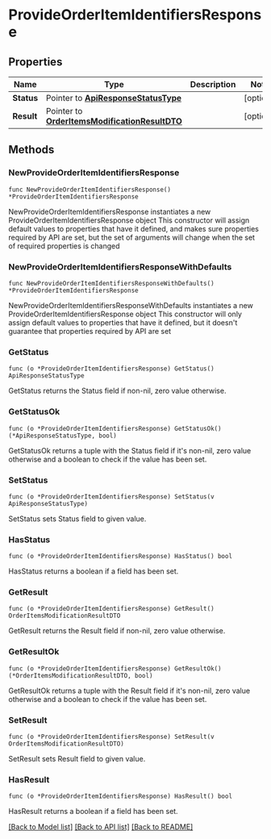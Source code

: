 # ProvideOrderItemIdentifiersResponse

## Properties

Name | Type | Description | Notes
------------ | ------------- | ------------- | -------------
**Status** | Pointer to [**ApiResponseStatusType**](ApiResponseStatusType.md) |  | [optional] 
**Result** | Pointer to [**OrderItemsModificationResultDTO**](OrderItemsModificationResultDTO.md) |  | [optional] 

## Methods

### NewProvideOrderItemIdentifiersResponse

`func NewProvideOrderItemIdentifiersResponse() *ProvideOrderItemIdentifiersResponse`

NewProvideOrderItemIdentifiersResponse instantiates a new ProvideOrderItemIdentifiersResponse object
This constructor will assign default values to properties that have it defined,
and makes sure properties required by API are set, but the set of arguments
will change when the set of required properties is changed

### NewProvideOrderItemIdentifiersResponseWithDefaults

`func NewProvideOrderItemIdentifiersResponseWithDefaults() *ProvideOrderItemIdentifiersResponse`

NewProvideOrderItemIdentifiersResponseWithDefaults instantiates a new ProvideOrderItemIdentifiersResponse object
This constructor will only assign default values to properties that have it defined,
but it doesn't guarantee that properties required by API are set

### GetStatus

`func (o *ProvideOrderItemIdentifiersResponse) GetStatus() ApiResponseStatusType`

GetStatus returns the Status field if non-nil, zero value otherwise.

### GetStatusOk

`func (o *ProvideOrderItemIdentifiersResponse) GetStatusOk() (*ApiResponseStatusType, bool)`

GetStatusOk returns a tuple with the Status field if it's non-nil, zero value otherwise
and a boolean to check if the value has been set.

### SetStatus

`func (o *ProvideOrderItemIdentifiersResponse) SetStatus(v ApiResponseStatusType)`

SetStatus sets Status field to given value.

### HasStatus

`func (o *ProvideOrderItemIdentifiersResponse) HasStatus() bool`

HasStatus returns a boolean if a field has been set.

### GetResult

`func (o *ProvideOrderItemIdentifiersResponse) GetResult() OrderItemsModificationResultDTO`

GetResult returns the Result field if non-nil, zero value otherwise.

### GetResultOk

`func (o *ProvideOrderItemIdentifiersResponse) GetResultOk() (*OrderItemsModificationResultDTO, bool)`

GetResultOk returns a tuple with the Result field if it's non-nil, zero value otherwise
and a boolean to check if the value has been set.

### SetResult

`func (o *ProvideOrderItemIdentifiersResponse) SetResult(v OrderItemsModificationResultDTO)`

SetResult sets Result field to given value.

### HasResult

`func (o *ProvideOrderItemIdentifiersResponse) HasResult() bool`

HasResult returns a boolean if a field has been set.


[[Back to Model list]](../README.md#documentation-for-models) [[Back to API list]](../README.md#documentation-for-api-endpoints) [[Back to README]](../README.md)


